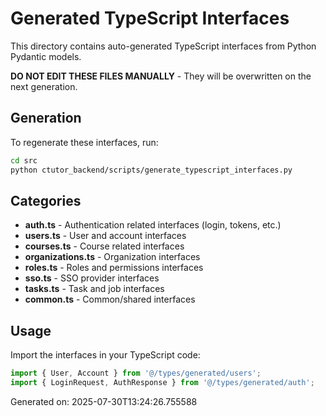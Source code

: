 # Generated TypeScript Interfaces

This directory contains auto-generated TypeScript interfaces from Python Pydantic models.

**DO NOT EDIT THESE FILES MANUALLY** - They will be overwritten on the next generation.

## Generation

To regenerate these interfaces, run:

```bash
cd src
python ctutor_backend/scripts/generate_typescript_interfaces.py
```

## Categories

- **auth.ts** - Authentication related interfaces (login, tokens, etc.)
- **users.ts** - User and account interfaces
- **courses.ts** - Course related interfaces
- **organizations.ts** - Organization interfaces
- **roles.ts** - Roles and permissions interfaces
- **sso.ts** - SSO provider interfaces
- **tasks.ts** - Task and job interfaces  
- **common.ts** - Common/shared interfaces

## Usage

Import the interfaces in your TypeScript code:

```typescript
import { User, Account } from '@/types/generated/users';
import { LoginRequest, AuthResponse } from '@/types/generated/auth';
```

Generated on: 2025-07-30T13:24:26.755588
